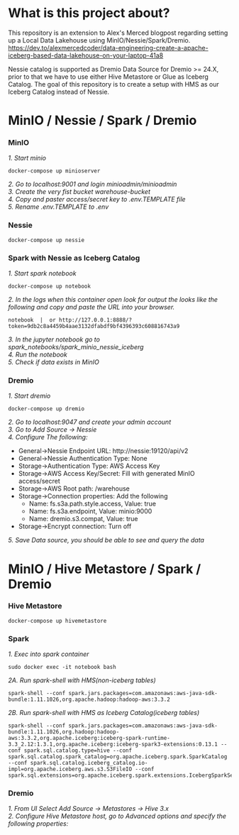 # What is this project about?

This repository is an extension to Alex's Merced blogpost regarding setting
up a Local Data Lakehouse using MinIO/Nessie/Spark/Dremio.   
https://dev.to/alexmercedcoder/data-engineering-create-a-apache-iceberg-based-data-lakehouse-on-your-laptop-41a8

Nessie catalog is supported as Dremio Data Source for Dremio >= 24.X, 
prior to that we have to use either Hive Metastore or Glue as Iceberg Catalog.
The goal of this repository is to create a setup with HMS as our Iceberg Catalog instead of Nessie.

# MinIO / Nessie / Spark / Dremio
### MinIO 

*1. Start minio*  
```buildoutcfg
docker-compose up minioserver
```
*2. Go to localhost:9001 and login minioadmin/minioadmin*  
*3. Create the very fist bucket warehouse-bucket*  
*4. Copy and paster access/secret key to .env.TEMPLATE file*  
*5. Rename .env.TEMPLATE to .env*

### Nessie
```buildoutcfg
docker-compose up nessie
```

### Spark with Nessie as Iceberg Catalog
*1. Start spark notebook*  
```buildoutcfg
docker-compose up notebook
```
*2. In the logs when this container open look for output the looks
 like the following and copy and paste the URL into your browser.*
 ```buildoutcfg
notebook  |  or http://127.0.0.1:8888/?token=9db2c8a4459b4aae3132dfabdf9bf4396393c608816743a9
```
*3. In the jupyter notebook go to spark_notebooks/spark_minio_nessie_iceberg*  
*4. Run the notebook*   
*5. Check if data exists in MinIO*

### Dremio
*1. Start dremio*
```buildoutcfg
docker-compose up dremio
```
*2. Go to localhost:9047 and create your admin account*  
*3. Go to Add Source -> Nessie*  
*4. Configure The following:*
- General->Nessie Endpoint URL: http://nessie:19120/api/v2
- General->Nessie Authentication Type: None
- Storage->Authentication Type: AWS Access Key
- Storage->AWS Access Key/Secret: Fill with generated MinIO access/secret
- Storage->AWS Root path: /warehouse
- Storage->Connection properties: Add the following
  - Name: fs.s3a.path.style.access, Value: true
  - Name: fs.s3a.endpoint, Value: minio:9000
  - Name: dremio.s3.compat, Value: true
- Storage->Encrypt connection: Turn off  

*5. Save Data source, you should be able to see and query the data*

# MinIO / Hive Metastore / Spark / Dremio
### Hive Metastore
```buildoutcfg
docker-compose up hivemetastore
```

### Spark
*1. Exec into spark container*
```buildoutcfg
sudo docker exec -it notebook bash
```
*2A. Run spark-shell with HMS(non-iceberg tables)*
```buildoutcfg
spark-shell --conf spark.jars.packages=com.amazonaws:aws-java-sdk-bundle:1.11.1026,org.apache.hadoop:hadoop-aws:3.3.2 
```
*2B. Run spark-shell with HMS as Iceberg Catalog(iceberg tables)*
```buildoutcfg
spark-shell --conf spark.jars.packages=com.amazonaws:aws-java-sdk-bundle:1.11.1026,org.hadoop:hadoop-aws:3.3.2,org.apache.iceberg:iceberg-spark-runtime-3.3_2.12:1.3.1,org.apache.iceberg:iceberg-spark3-extensions:0.13.1 --conf spark.sql.catalog.type=hive --conf spark.sql.catalog.spark_catalog=org.apache.iceberg.spark.SparkCatalog --conf spark.sql.catalog.iceberg_catalog.io-impl=org.apache.iceberg.aws.s3.S3FileIO --conf spark.sql.extensions=org.apache.iceberg.spark.extensions.IcebergSparkSessionExtensions
```

### Dremio
*1. From UI Select Add Source -> Metastores -> Hive 3.x*   
*2. Configure Hive Metastore host, go to Advanced options and specify the following properties:*
